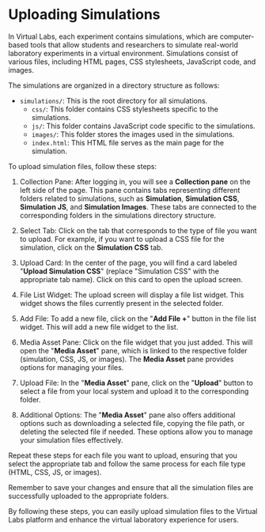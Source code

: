 # Uploading Simulations

In Virtual Labs, each experiment contains simulations, which are computer-based tools that allow students and researchers to simulate real-world laboratory experiments in a virtual environment. Simulations consist of various files, including HTML pages, CSS stylesheets, JavaScript code, and images.

The simulations are organized in a directory structure as follows:

- `simulations/`: This is the root directory for all simulations.
  - `css/`: This folder contains CSS stylesheets specific to the simulations.
  - `js/`: This folder contains JavaScript code specific to the simulations.
  - `images/`: This folder stores the images used in the simulations.
  - `index.html`: This HTML file serves as the main page for the simulation.

To upload simulation files, follow these steps:

1. Collection Pane: After logging in, you will see a **Collection pane** on the left side of the page. This pane contains tabs representing different folders related to simulations, such as **Simulation**, **Simulation CSS**, **Simulation JS**, and **Simulation Images**. These tabs are connected to the corresponding folders in the simulations directory structure.

2. Select Tab: Click on the tab that corresponds to the type of file you want to upload. For example, if you want to upload a CSS file for the simulation, click on the **Simulation CSS** tab.

3. Upload Card: In the center of the page, you will find a card labeled "**Upload Simulation CSS**" (replace "Simulation CSS" with the appropriate tab name). Click on this card to open the upload screen.

4. File List Widget: The upload screen will display a file list widget. This widget shows the files currently present in the selected folder.

5. Add File: To add a new file, click on the "**Add File +**" button in the file list widget. This will add a new file widget to the list.

6. Media Asset Pane: Click on the file widget that you just added. This will open the "**Media Asset**" pane, which is linked to the respective folder (simulation, CSS, JS, or images). The **Media Asset** pane provides options for managing your files.

7. Upload File: In the "**Media Asset**" pane, click on the "**Upload**" button to select a file from your local system and upload it to the corresponding folder.

8. Additional Options: The "**Media Asset**" pane also offers additional options such as downloading a selected file, copying the file path, or deleting the selected file if needed. These options allow you to manage your simulation files effectively.

Repeat these steps for each file you want to upload, ensuring that you select the appropriate tab and follow the same process for each file type (HTML, CSS, JS, or images).

Remember to save your changes and ensure that all the simulation files are successfully uploaded to the appropriate folders.

By following these steps, you can easily upload simulation files to the Virtual Labs platform and enhance the virtual laboratory experience for users.
